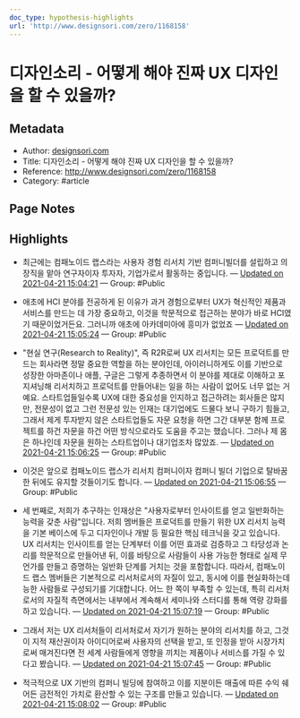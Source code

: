 ```yaml
---
doc_type: hypothesis-highlights
url: 'http://www.designsori.com/zero/1168158'
---
```


# 디자인소리 - 어떻게 해야 진짜 UX 디자인을 할 수 있을까?

## Metadata
- Author: [designsori.com]()
- Title: 디자인소리 - 어떻게 해야 진짜 UX 디자인을 할 수 있을까?
- Reference: http://www.designsori.com/zero/1168158
- Category: #article

## Page Notes
## Highlights
- 최근에는 컴패노이드 랩스라는 사용자 경험 리서치 기반 컴퍼니빌더를 설립하고 의장직을 맡아 연구자이자 투자자, 기업가로서 활동하는 중입니다. — [Updated on 2021-04-21 15:04:21](https://hyp.is/aoXwZKJnEeuvOTPxv7OIaQ/www.designsori.com/zero/1168158) — Group: #Public

- 애초에 HCI 분야를 전공하게 된 이유가 과거 경험으로부터 UX가 혁신적인 제품과 서비스를 만드는 데 가장 중요하고, 이것을 학문적으로 접근하는 분야가 바로 HCI였기 때문이었거든요. 그러니까 애초에 아카데미아에 흥미가 없었죠 — [Updated on 2021-04-21 15:05:24](https://hyp.is/j8wAyqJnEeuqu1uuhz0ciA/www.designsori.com/zero/1168158) — Group: #Public

-  "현실 연구(Research to Reality)", 즉 R2R로써 UX 리서치는 모든 프로덕트를 만드는 회사라면 정말 중요한 역할을 하는 분야인데, 아이러니하게도 이를 기반으로 성장한 아마존이나 애플, 구글은 그렇게 추종하면서 이 분야를 제대로 이해하고 포지셔닝해 리서치하고 프로덕트를 만들어내는 일을 하는 사람이 없어도 너무 없는 거예요. 스타트업들일수록 UX에 대한 중요성을 인지하고 접근하려는 회사들은 많지만, 전문성이 없고 그런 전문성 있는 인재는 대기업에도 드물다 보니 구하기 힘들고, 그래서 제게 투자받지 않은 스타트업들도 자문 요청을 하면 그간 대부분 함께 프로젝트를 하건 자문을 하건 어떤 방식으로라도 도움을 주고는 했습니다. 그러나 제 몸은 하나인데 자문을 원하는 스타트업이나 대기업조차 많았죠. — [Updated on 2021-04-21 15:06:25](https://hyp.is/tEzmdqJnEeuiyTdTHMjyTg/www.designsori.com/zero/1168158) — Group: #Public

- 이것은 앞으로 컴패노이드 랩스가 리서치 컴퍼니이자 컴퍼니 빌더 기업으로 탈바꿈한 뒤에도 유지할 것들이기도 합니다. — [Updated on 2021-04-21 15:06:55](https://hyp.is/xmo_DKJnEeunO1OS1-X5Cg/www.designsori.com/zero/1168158) — Group: #Public

- 세 번째로, 저희가 추구하는 인재상은 "사용자로부터 인사이트를 얻고 일반화하는 능력을 갖춘 사람"입니다. 저희 멤버들은 프로덕트를 만들기 위한 UX 리서치 능력을 기본 베이스에 두고 디자인이나 개발 등 필요한 핵심 테크닉을 갖고 있습니다. UX 리서치는 인사이트를 얻는 단계부터 이를 어떤 효과로 검증하고 그 타당성과 논리를 학문적으로 만들어낸 뒤, 이를 바탕으로 사람들이 사용 가능한 형태로 실제 무언가를 만들고 증명하는 일반화 단계를 거치는 것을 포함합니다. 따라서, 컴패노이드 랩스 멤버들은 기본적으로 리서처로서의 자질이 있고, 동시에 이를 현실화하는데 능한 사람들로 구성되기를 기대합니다. 어느 한 쪽이 부족할 수 있는데, 특히 리서처로서의 자질적 측면에서는 내부에서 계속해서 세미나와 스터디를 통해 역량 강화를 하고 있습니다. — [Updated on 2021-04-21 15:07:19](https://hyp.is/1GrfCKJnEeuqvZeMsDzQxA/www.designsori.com/zero/1168158) — Group: #Public

-  그래서 저는 UX 리서처들이 리서처로서 자기가 원하는 분야의 리서치를 하고, 그것이 지적 재산권이자 아이디어로써 사용자의 선택을 받고, 또 인정을 받아 시장가치로써 매겨진다면 전 세계 사람들에게 영향을 끼치는 제품이나 서비스를 가질 수 있다고 봤습니다. — [Updated on 2021-04-21 15:07:45](https://hyp.is/5E0QvKJnEeuqv-MM6Ni7fg/www.designsori.com/zero/1168158) — Group: #Public

- 적극적으로 UX 기반의 컴퍼니 빌딩에 참여하고 이를 지분이든 매출에 따른 수익 쉐어든 금전적인 가치로 환산할 수 있는 구조를 만들고 있습니다.  — [Updated on 2021-04-21 15:08:02](https://hyp.is/7kl3zKJnEeu0sLOcq4XemQ/www.designsori.com/zero/1168158) — Group: #Public



